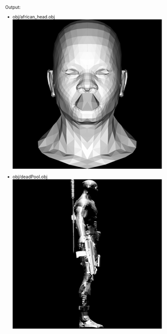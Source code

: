
Output:

* obj/african_head.obj 
![african_head](https://github.com/sT4R3K/tinyrenderer/raw/img/2.0.png)

- obj/deadPool.obj
![DeadPool](https://github.com/sT4R3K/tinyrenderer/raw/img/2.0_deadPool.png)
